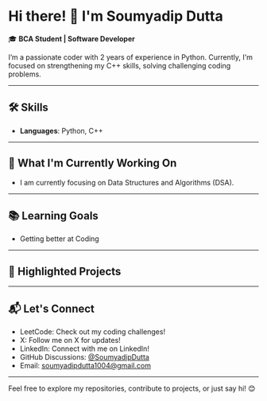 # Hi there! 👋 I'm Soumyadip Dutta

🎓 **BCA Student | Software Developer**

I’m a passionate coder with 2 years of experience in Python. Currently, I'm focused on strengthening my C++ skills, solving challenging coding problems.

---

## 🛠️ **Skills**
- **Languages**: Python, C++

---

## 🚀 **What I'm Currently Working On**
- I am currently focusing on Data Structures and Algorithms (DSA).

---

## 📚 **Learning Goals**
- Getting better at Coding

---

## 📂 **Highlighted Projects**

---

## 📬 **Let's Connect**
- LeetCode: Check out my coding challenges!
- X: Follow me on X for updates!
- LinkedIn: Connect with me on LinkedIn!
- GitHub Discussions: [@SoumyadipDutta](#)
- Email: [soumyadipdutta1004@gmail.com](#)

---

Feel free to explore my repositories, contribute to projects, or just say hi! 😊
